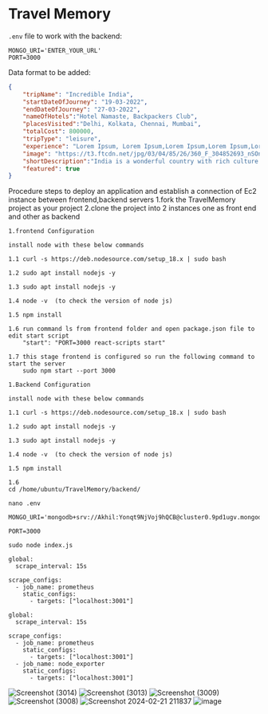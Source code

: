 # Travel Memory

`.env` file to work with the backend:

```
MONGO_URI='ENTER_YOUR_URL'
PORT=3000
```

Data format to be added: 

```json
{
    "tripName": "Incredible India",
    "startDateOfJourney": "19-03-2022",
    "endDateOfJourney": "27-03-2022",
    "nameOfHotels":"Hotel Namaste, Backpackers Club",
    "placesVisited":"Delhi, Kolkata, Chennai, Mumbai",
    "totalCost": 800000,
    "tripType": "leisure",
    "experience": "Lorem Ipsum, Lorem Ipsum,Lorem Ipsum,Lorem Ipsum,Lorem Ipsum,Lorem Ipsum,Lorem Ipsum,Lorem Ipsum,Lorem Ipsum,Lorem Ipsum,Lorem Ipsum,Lorem Ipsum,Lorem Ipsum,Lorem Ipsum,Lorem Ipsum,Lorem Ipsum,Lorem Ipsum,Lorem Ipsum,Lorem Ipsum,Lorem Ipsum,Lorem Ipsum,Lorem Ipsum,Lorem Ipsum,Lorem Ipsum,Lorem Ipsum,Lorem Ipsum,Lorem Ipsum, ",
    "image": "https://t3.ftcdn.net/jpg/03/04/85/26/360_F_304852693_nSOn9KvUgafgvZ6wM0CNaULYUa7xXBkA.jpg",
    "shortDescription":"India is a wonderful country with rich culture and good people.",
    "featured": true
}
```

Procedure steps to deploy an application and establish a connection of Ec2 instance between frontend,backend servers
1.fork the TravelMemory project as your project
2.clone the project into 2 instances one as front end and other as backend


```
1.frontend Configuration

install node with these below commands

1.1 curl -s https://deb.nodesource.com/setup_18.x | sudo bash

1.2 sudo apt install nodejs -y

1.3 sudo apt install nodejs -y

1.4 node -v  (to check the version of node js)

1.5 npm install

1.6 run command ls from frontend folder and open package.json file to edit start script
    "start": "PORT=3000 react-scripts start"

1.7 this stage frontend is configured so run the following command to start the server
    sudo npm start --port 3000

```


```
1.Backend Configuration

install node with these below commands

1.1 curl -s https://deb.nodesource.com/setup_18.x | sudo bash

1.2 sudo apt install nodejs -y

1.3 sudo apt install nodejs -y

1.4 node -v  (to check the version of node js)

1.5 npm install

1.6
cd /home/ubuntu/TravelMemory/backend/

nano .env

MONGO_URI='mongodb+srv://Akhil:Yonqt9NjVoj9hQCB@cluster0.9pd1ugv.mongodb.net/travelmemory'

PORT=3000

sudo node index.js  

```

```
global:
  scrape_interval: 15s

scrape_configs:
  - job_name: prometheus
    static_configs:
      - targets: ["localhost:3001"]
```

```
global:
  scrape_interval: 15s

scrape_configs:
  - job_name: prometheus
    static_configs:
      - targets: ["localhost:3001"]
  - job_name: node_exporter
    static_configs:
      - targets: ["localhost:3001"]
```

![Screenshot (3014)](https://github.com/Akhilbmsb/TravelMemory/assets/54345937/ef2a755d-e4a9-45a0-be2b-0077f54e17fb)
![Screenshot (3013)](https://github.com/Akhilbmsb/TravelMemory/assets/54345937/e139aaae-6adf-49e6-ab10-8aa27ded5898)
![Screenshot (3009)](https://github.com/Akhilbmsb/TravelMemory/assets/54345937/9905c105-3863-4d3f-9697-162f557174f3)
![Screenshot (3008)](https://github.com/Akhilbmsb/TravelMemory/assets/54345937/3b878627-ca5f-4e07-ba91-6f6151d5a1ec)
![Screenshot 2024-02-21 211837](https://github.com/Akhilbmsb/TravelMemory/assets/54345937/c9d56ddf-ef2d-4057-8050-2acc6daf4afc)
![image](https://github.com/Akhilbmsb/TravelMemory/assets/54345937/e3c1ce5e-b8f8-436a-9768-d470e5ef4fe1)






    

